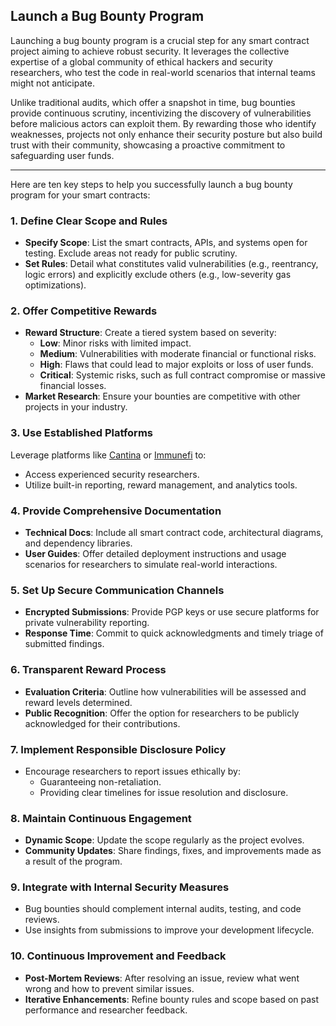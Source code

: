 ## Launch a Bug Bounty Program

Launching a bug bounty program is a crucial step for any smart contract project aiming to achieve robust security. It leverages the collective expertise of a global community of ethical hackers and security researchers, who test the code in real-world scenarios that internal teams might not anticipate.

Unlike traditional audits, which offer a snapshot in time, bug bounties provide continuous scrutiny, incentivizing the discovery of vulnerabilities before malicious actors can exploit them. By rewarding those who identify weaknesses, projects not only enhance their security posture but also build trust with their community, showcasing a proactive commitment to safeguarding user funds.

---

Here are ten key steps to help you successfully launch a bug bounty program for your smart contracts:

### 1. Define Clear Scope and Rules  
- **Specify Scope**: List the smart contracts, APIs, and systems open for testing. Exclude areas not ready for public scrutiny.  
- **Set Rules**: Detail what constitutes valid vulnerabilities (e.g., reentrancy, logic errors) and explicitly exclude others (e.g., low-severity gas optimizations).

### 2. Offer Competitive Rewards  
- **Reward Structure**: Create a tiered system based on severity:
  - **Low**: Minor risks with limited impact.
  - **Medium**: Vulnerabilities with moderate financial or functional risks.
  - **High**: Flaws that could lead to major exploits or loss of user funds.
  - **Critical**: Systemic risks, such as full contract compromise or massive financial losses.
- **Market Research**: Ensure your bounties are competitive with other projects in your industry.

### 3. Use Established Platforms  
Leverage platforms like [Cantina](https://cantina.xyz) or [Immunefi](https://immunefi.com) to:
- Access experienced security researchers.
- Utilize built-in reporting, reward management, and analytics tools.

### 4. Provide Comprehensive Documentation  
- **Technical Docs**: Include all smart contract code, architectural diagrams, and dependency libraries.
- **User Guides**: Offer detailed deployment instructions and usage scenarios for researchers to simulate real-world interactions.

### 5. Set Up Secure Communication Channels  
- **Encrypted Submissions**: Provide PGP keys or use secure platforms for private vulnerability reporting.
- **Response Time**: Commit to quick acknowledgments and timely triage of submitted findings.

### 6. Transparent Reward Process  
- **Evaluation Criteria**: Outline how vulnerabilities will be assessed and reward levels determined.  
- **Public Recognition**: Offer the option for researchers to be publicly acknowledged for their contributions.  

### 7. Implement Responsible Disclosure Policy  
- Encourage researchers to report issues ethically by:
  - Guaranteeing non-retaliation.
  - Providing clear timelines for issue resolution and disclosure.

### 8. Maintain Continuous Engagement  
- **Dynamic Scope**: Update the scope regularly as the project evolves.
- **Community Updates**: Share findings, fixes, and improvements made as a result of the program.

### 9. Integrate with Internal Security Measures  
- Bug bounties should complement internal audits, testing, and code reviews.
- Use insights from submissions to improve your development lifecycle.

### 10. Continuous Improvement and Feedback  
- **Post-Mortem Reviews**: After resolving an issue, review what went wrong and how to prevent similar issues.
- **Iterative Enhancements**: Refine bounty rules and scope based on past performance and researcher feedback.